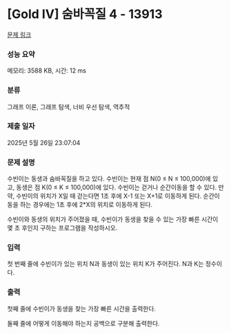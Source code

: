 # [Gold IV] 숨바꼭질 4 - 13913 

[문제 링크](https://www.acmicpc.net/problem/13913) 

### 성능 요약

메모리: 3588 KB, 시간: 12 ms

### 분류

그래프 이론, 그래프 탐색, 너비 우선 탐색, 역추적

### 제출 일자

2025년 5월 26일 23:07:04

### 문제 설명

<p>수빈이는 동생과 숨바꼭질을 하고 있다. 수빈이는 현재 점 N(0 ≤ N ≤ 100,000)에 있고, 동생은 점 K(0 ≤ K ≤ 100,000)에 있다. 수빈이는 걷거나 순간이동을 할 수 있다. 만약, 수빈이의 위치가 X일 때 걷는다면 1초 후에 X-1 또는 X+1로 이동하게 된다. 순간이동을 하는 경우에는 1초 후에 2*X의 위치로 이동하게 된다.</p>

<p>수빈이와 동생의 위치가 주어졌을 때, 수빈이가 동생을 찾을 수 있는 가장 빠른 시간이 몇 초 후인지 구하는 프로그램을 작성하시오.</p>

### 입력 

 <p>첫 번째 줄에 수빈이가 있는 위치 N과 동생이 있는 위치 K가 주어진다. N과 K는 정수이다.</p>

### 출력 

 <p>첫째 줄에 수빈이가 동생을 찾는 가장 빠른 시간을 출력한다.</p>

<p>둘째 줄에 어떻게 이동해야 하는지 공백으로 구분해 출력한다.</p>

